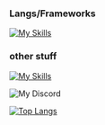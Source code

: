 <h3>Langs/Frameworks</h3>

[![My Skills](https://skillicons.dev/icons?i=js,html,css,arduino,bash,cpp,git,py,vite,vue)](https://skillicons.dev)

<h3>other stuff</h3>

[![My Skills](https://skillicons.dev/icons?i=cloudflare,discord,bots,github,linux,replit)](https://skillicons.dev)

![My Discord](https://discord-readme-badge-beta.vercel.app/api?id=976878661242331156)

[![Top Langs](https://stats-nichokas.vercel.app/api/top-langs/?username=nichokas&layout=donut)](https://github.com/Nichokas/github-readme-stats)
